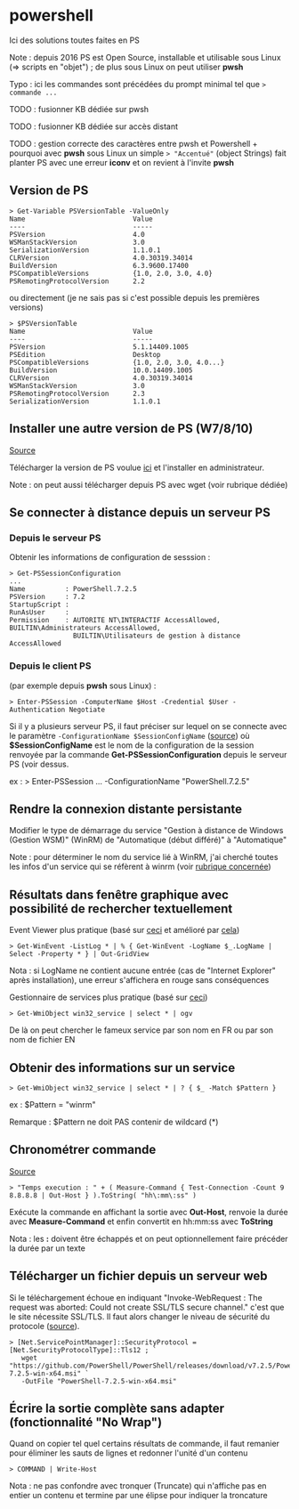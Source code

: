 # powershell
Ici des solutions toutes faites en PS

Note : depuis 2016 PS est Open Source, installable et utilisable sous Linux (=> scripts en "objet") ; de plus sous Linux on peut utiliser **pwsh**

Typo : ici les commandes sont précédées du prompt minimal tel que ```> commande ...```


TODO : fusionner KB dédiée sur pwsh

TODO : fusionner KB dédiée sur accès distant

TODO : gestion correcte des caractères entre pwsh et Powershell + pourquoi avec **pwsh** sous Linux un simple ```> "Accentué"``` (object Strings) fait planter PS avec une erreur **iconv** et on revient à l'invite **pwsh**

## Version de PS
```
> Get-Variable PSVersionTable -ValueOnly
Name                           Value
----                           -----
PSVersion                      4.0
WSManStackVersion              3.0
SerializationVersion           1.1.0.1
CLRVersion                     4.0.30319.34014
BuildVersion                   6.3.9600.17400
PSCompatibleVersions           {1.0, 2.0, 3.0, 4.0}
PSRemotingProtocolVersion      2.2  
```
ou directement (je ne sais pas si c'est possible depuis les premières versions)
```
> $PSVersionTable
Name                           Value
----                           -----
PSVersion                      5.1.14409.1005
PSEdition                      Desktop
PSCompatibleVersions           {1.0, 2.0, 3.0, 4.0...}
BuildVersion                   10.0.14409.1005
CLRVersion                     4.0.30319.34014
WSManStackVersion              3.0
PSRemotingProtocolVersion      2.3
SerializationVersion           1.1.0.1
```

## Installer une autre version de PS (W7/8/10)
[Source](https://www.tenforums.com/tutorials/151734-how-install-powershell-7-windows-7-windows-8-windows-10-a.html)

Télécharger la version de PS voulue [ici](https://github.com/PowerShell/PowerShell/releases/tag/v7.2.5) et l'installer en administrateur.

Note : on peut aussi télécharger depuis PS avec wget (voir rubrique dédiée)

## Se connecter à distance depuis un serveur PS
### Depuis le serveur PS
Obtenir les informations de configuration de sesssion :
```
> Get-PSSessionConfiguration
...
Name          : PowerShell.7.2.5
PSVersion     : 7.2
StartupScript : 
RunAsUser     : 
Permission    : AUTORITE NT\INTERACTIF AccessAllowed, BUILTIN\Administrateurs AccessAllowed,
                BUILTIN\Utilisateurs de gestion à distance AccessAllowed
```
### Depuis le client PS
(par exemple depuis **pwsh** sous Linux) :
```
> Enter-PSSession -ComputerName $Host -Credential $User -Authentication Negotiate
```
Si il y a plusieurs serveur PS, il faut préciser sur lequel on se connecte avec le paramètre ```-ConfigurationName $SessionConfigName``` ([source](https://docs.microsoft.com/en-us/powershell/module/microsoft.powershell.core/enable-psremoting?view=powershell-7.2))
où **$SessionConfigName** est le nom de la configuration de la session renvoyée par la commande **Get-PSSessionConfiguration** depuis le serveur PS (voir dessus.

ex : > Enter-PSSession ... -ConfigurationName "PowerShell.7.2.5"

## Rendre la connexion distante persistante
Modifier le type de démarrage du service "Gestion à distance de Windows (Gestion WSM)" (WinRM) de "Automatique (début différé)" à "Automatique"

Note : pour déterminer le nom du service lié à WinRM, j'ai cherché toutes les infos d'un service qui se réfèrent à winrm (voir [rubrique concernée](#obtenir-des-informations-sur-un-service))

## Résultats dans fenêtre graphique avec possibilité de rechercher textuellement

Event Viewer plus pratique (basé sur [ceci](https://stackoverflow.com/questions/66532033/how-can-i-read-analytical-windows-events-from-applications-and-services-logs-u) et amélioré par [cela](https://devblogs.microsoft.com/scripting/use-powershell-to-create-and-to-use-a-new-event-log/))
```
> Get-WinEvent -ListLog * | % { Get-WinEvent -LogName $_.LogName | Select -Property * } | Out-GridView
```
Nota : si LogName ne contient aucune entrée (cas de "Internet Explorer" après installation), une erreur s'affichera en rouge sans conséquences

Gestionnaire de services plus pratique (basé sur [ceci](https://stackoverflow.com/questions/59725591/powershell-get-service-detailed-description-of-the-windows-service))
```
> Get-WmiObject win32_service | select * | ogv
```
De là on peut chercher le fameux service par son nom en FR ou par son nom de fichier EN

## Obtenir des informations sur un service
```
> Get-WmiObject win32_service | select * | ? { $_ -Match $Pattern }
```
ex : $Pattern = "winrm"

Remarque : $Pattern ne doit PAS contenir de wildcard (*)

## Chronométrer commande
[Source](https://webdevdesigner.com/q/timing-a-commands-execution-in-powershell-667044/)
```
> "Temps execution : " + ( Measure-Command { Test-Connection -Count 9 8.8.8.8 | Out-Host } ).ToString( "hh\:mm\:ss" ) 
```
Exécute la commande en affichant la sortie avec **Out-Host**, renvoie la durée avec **Measure-Command** et enfin convertit en hh:mm:ss avec **ToString**

Nota : les **:** doivent être échappés et on peut optionnellement faire précéder la durée par un texte

## Télécharger un fichier depuis un serveur web
Si le téléchargement échoue en indiquant "Invoke-WebRequest : The request was aborted: Could not create SSL/TLS secure channel." c'est que le site  nécessite SSL/TLS. Il faut alors changer le niveau de sécurité du protocole ([source](https://stackoverflow.com/questions/41618766/powershell-invoke-webrequest-fails-with-ssl-tls-secure-channel)).
```
> [Net.ServicePointManager]::SecurityProtocol = [Net.SecurityProtocolType]::Tls12 ; `
   wget "https://github.com/PowerShell/PowerShell/releases/download/v7.2.5/PowerShell-7.2.5-win-x64.msi" `
   -OutFile "PowerShell-7.2.5-win-x64.msi"
```
## Écrire la sortie complète sans adapter (fonctionnalité "No Wrap")
Quand on copier tel quel certains résultats de commande, il faut remanier pour éliminer les sauts de lignes et redonner l'unité d'un contenu
```
> COMMAND | Write-Host
```
Nota : ne pas confondre avec tronquer (Truncate) qui n'affiche pas en entier un contenu et termine par une élipse pour indiquer la troncature
